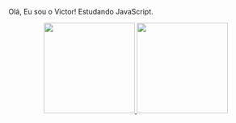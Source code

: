 Olá, Eu sou o Victor!
Estudando JavaScript.




<div align="center">
  <a href="https://github.com/victorgabriel18">
  <img height="180em" src="https://github-readme-stats.vercel.app/api?username=victorgabriel18&show_false=true&theme=dracula&include_all_commits=true&count_private=true"/>
  <img height="180em" src="https://github-readme-stats.vercel.app/api/top-langs/?username=victorgabriel18&layout=compact&langs_count=7&theme=dracula"/>
</div>
